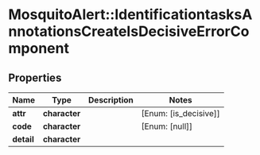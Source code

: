 # MosquitoAlert::IdentificationtasksAnnotationsCreateIsDecisiveErrorComponent


## Properties
Name | Type | Description | Notes
------------ | ------------- | ------------- | -------------
**attr** | **character** |  | [Enum: [is_decisive]] 
**code** | **character** |  | [Enum: [null]] 
**detail** | **character** |  | 


